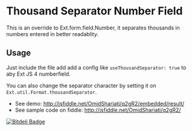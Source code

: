 Thousand Separator Number Field
===============================

This is an override to Ext.form.field.Number, it separates thousands in numbers entered in better readablity.

Usage
-----

Just include the file add add a config like `useThousandSeparator: true` to aby Ext JS 4 numberfield.

You can also change the separator character by setting it on `Ext.util.Format.thousandSeparator`.

* See demo: http://jsfiddle.net/OmidShariati/q2gR2/embedded/result/
* See sample code on fiddle: http://jsfiddle.net/OmidShariati/q2gR2/



[![Bitdeli Badge](https://d2weczhvl823v0.cloudfront.net/omids20m/ext.override.thousandseparatornumberfield/trend.png)](https://bitdeli.com/free "Bitdeli Badge")

